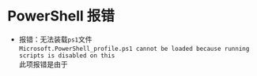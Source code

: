 # PowerShell 报错
- 报错：无法装载`ps1`文件  
  `Microsoft.PowerShell_profile.ps1 cannot be loaded because running scripts is disabled on this`  
  此项报错是由于
